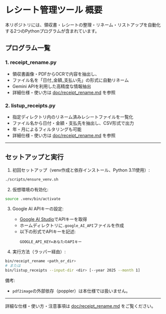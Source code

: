# レシート管理ツール 概要

本リポジトリには、領収書・レシートの整理・リネーム・リストアップを自動化する2つのPythonプログラムが含まれています。

## プログラム一覧

### 1. receipt_rename.py
- 領収書画像・PDFからOCRで内容を抽出し、
- ファイル名を「日付_金額_支払い先」の形式に自動リネーム
- Gemini APIを利用した高精度な情報抽出
- 詳細仕様・使い方は [doc/receipt_rename.md](doc/receipt_rename.md) を参照

### 2. listup_receipts.py
- 指定ディレクトリ内のリネーム済みレシートファイルを一覧化
- ファイル名から日付・金額・支払先を抽出し、CSV形式で出力
- 年・月によるフィルタリングも可能
- 詳細仕様・使い方は [doc/receipt_rename.md](doc/receipt_rename.md) を参照

---

## セットアップと実行

1. 初回セットアップ（venv作成と依存インストール、Python 3.11使用）:
```bash
./scripts/ensure_venv.sh
```

2. 仮想環境の有効化:
```bash
source .venv/bin/activate
```

3. Google AI APIキーの設定:
   - [Google AI Studio](https://makersuite.google.com/app/apikey)でAPIキーを取得
   - ホームディレクトリに`.google_AI_API`ファイルを作成
   - 以下の形式でAPIキーを記述:
     ```
     GOOGLE_API_KEY=あなたのAPIキー
     ```

4. 実行方法（ラッパー経由）:
```bash
bin/receipt_rename <path_or_dir>
# または
bin/listup_receipts --input-dir <dir> [--year 2025 --month 1]
```

備考:
- `pdf2image`の外部依存（poppler）は本仕様では扱いません。

---

詳細な仕様・使い方・注意事項は [doc/receipt_rename.md](doc/receipt_rename.md) をご覧ください。
